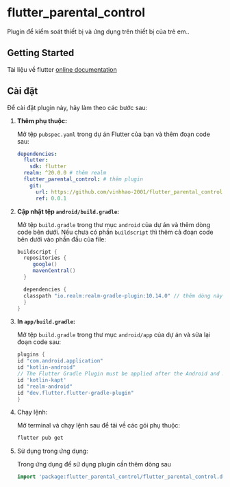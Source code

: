 # flutter_parental_control

Plugin để kiểm soát thiết bị và ứng dụng trên thiết bị của trẻ em..

## Getting Started
        
Tài liệu về flutter [online documentation](https://docs.flutter.dev)

## Cài đặt

Để cài đặt plugin này, hãy làm theo các bước sau:

1. **Thêm phụ thuộc:**

   Mở tệp `pubspec.yaml` trong dự án Flutter của bạn và thêm đoạn code sau:
   ```yaml
   dependencies:
     flutter:
       sdk: flutter
     realm: ^20.0.0 # thêm realm
     flutter_parental_control: # thêm plugin
       git:
         url: https://github.com/vinhhao-2001/flutter_parental_control.git
         ref: 0.0.1
   
2. **Cập nhật tệp `android/build.gradle`:**

    Mở tệp `build.gradle` trong thư mục `android` của dự án và thêm dòng code bên dưới.
    Nếu chưa có phần `buildscript` thì thêm cả đoạn code bên dưới vào phần đầu của file:
    ```groovy
    buildscript {
      repositories {
         google()
         mavenCentral()
      }

      dependencies {
      classpath "io.realm:realm-gradle-plugin:10.14.0" // thêm dòng này
      }
   }
3. **In `app/build.gradle`:**

   Mở tệp `build.gradle` trong thư mục `android/app` của dự án và sửa lại đoạn code sau:
    ```groovy
   plugins {
    id "com.android.application"
    id "kotlin-android"
    // The Flutter Gradle Plugin must be applied after the Android and Kotlin Gradle plugins.
    id 'kotlin-kapt'
    id "realm-android"
    id "dev.flutter.flutter-gradle-plugin"
   }
4. Chạy lệnh:
   
    Mở terminal và chạy lệnh sau để tải về các gói phụ thuộc:
    ```bash
    flutter pub get
5. Sử dụng trong ứng dụng:

    Trong ứng dụng để sử dụng plugin cần thêm dòng sau
    ```dart
   import 'package:flutter_parental_control/flutter_parental_control.dart';
   